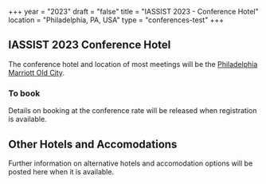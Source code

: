 +++
year = "2023"
draft = "false"
title = "IASSIST 2023 - Conference Hotel"
location = "Philadelphia, PA, USA"
type = "conferences-test"
+++

## IASSIST 2023 Conference Hotel

The conference hotel and location of most meetings will be the [Philadelphia Marriott Old City](https://www.marriott.com/en-us/hotels/phlmo-philadelphia-marriott-old-city/overview/).

### To book

Details on booking at the conference rate will be released when registration is available.

## Other Hotels and Accomodations

Further information on alternative hotels and accomodation options will be posted here when it is available.


